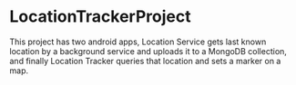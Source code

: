 # LocationTrackerProject
This project has two android apps, Location Service gets last known location by a background service and uploads it to a MongoDB collection, and finally Location Tracker queries that location and sets a marker on a map.
